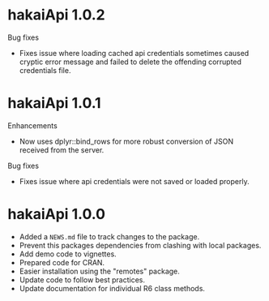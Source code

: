 # hakaiApi 1.0.2

Bug fixes

* Fixes issue where loading cached api credentials sometimes caused cryptic error message and failed to delete the offending corrupted credentials file.

# hakaiApi 1.0.1

Enhancements

* Now uses dplyr::bind_rows for more robust conversion of JSON received from the server.

Bug fixes

* Fixes issue where api credentials were not saved or loaded properly.

# hakaiApi 1.0.0

* Added a `NEWS.md` file to track changes to the package.
* Prevent this packages dependencies from clashing with local packages.
* Add demo code to vignettes.
* Prepared code for CRAN.
* Easier installation using the "remotes" package.
* Update code to follow best practices.
* Update documentation for individual R6 class methods.
